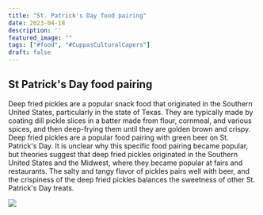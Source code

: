 ```yaml
---
title: "St. Patrick's Day food pairing"
date: 2023-04-18
description: ''
featured_image: ""
tags: ["#food", "#CuppasCulturalCapers"]
draft: false
---
```


## St Patrick's Day food pairing

Deep fried pickles are a popular snack food that originated in the Southern United States, particularly in the state of Texas. They are typically made by coating dill pickle slices in a batter made from flour, cornmeal, and various spices, and then deep-frying them until they are golden brown and crispy.
Deep fried pickles are a popular food pairing with green beer on St. Patrick's Day. It is unclear why this specific food pairing became popular, but theories suggest that deep fried pickles originated in the Southern United States and the Midwest, where they became popular at fairs and restaurants. The salty and tangy flavor of pickles pairs well with beer, and the crispiness of the deep fried pickles balances the sweetness of other St. Patrick's Day treats.

![](/images/photo_1061@18-03-2023_15-46-59.jpg)